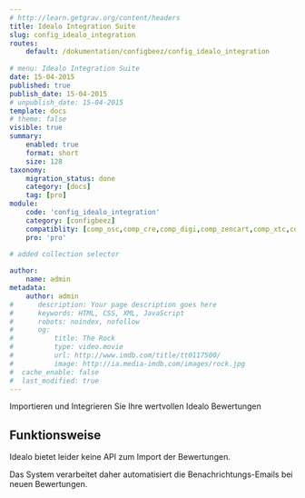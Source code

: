 ```yaml
---
# http://learn.getgrav.org/content/headers
title: Idealo Integration Suite
slug: config_idealo_integration
routes:
    default: /dokumentation/configbeez/config_idealo_integration
    
# menu: Idealo Integration Suite
date: 15-04-2015
published: true
publish_date: 15-04-2015
# unpublish_date: 15-04-2015
template: docs
# theme: false
visible: true
summary:
    enabled: true
    format: short
    size: 128
taxonomy:
    migration_status: done
    category: [docs]
    tag: [pro]
module:
    code: 'config_idealo_integration'
    category: [configbeez]
    compatiblity: [comp_osc,comp_cre,comp_digi,comp_zencart,comp_xtc,comp_xtcm2,comp_gambio]    
    pro: 'pro'
     
# added collection selector

author:
    name: admin
metadata:
    author: admin
#      description: Your page description goes here
#      keywords: HTML, CSS, XML, JavaScript
#      robots: noindex, nofollow
#      og:
#          title: The Rock
#          type: video.movie
#          url: http://www.imdb.com/title/tt0117500/
#          image: http://ia.media-imdb.com/images/rock.jpg
#  cache_enable: false
#  last_modified: true
---
```


Importieren und Integrieren Sie Ihre wertvollen Idealo Bewertungen

## Funktionsweise

Idealo bietet leider keine API zum Import der Bewertungen. 

Das System verarbeitet daher automatisiert die Benachrichtungs-Emails bei neuen Bewertungen.